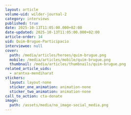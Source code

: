 ```yaml
---
layout: article
volume-uid: wilder-journal-2
category: interviews
published: true
date: 2025-10-13T11:05:00.000+02:00
date-updated: 2025-10-13T11:05:00.000+02:00
article-order: 14
uid: Quim-Brugue-Participacio
interviewee: null
cover:
  path: /media/articles/heroes/quim-brugue.png
  mobile: /media/articles/mobile/quim-brugue.png
  thumbnail: /media/articles/thumbnails/quim-brugue.png
related_article_uids:
  - arantxa-mendiharat
stickers:
  layout: layout-none
  sticker_one_animation: animation-none
  sticker_two_animation: animation-none
call_to_action: cta-donate
image:
  path: /assets/media/no_image-social_media.png
---
```

